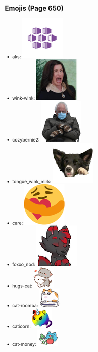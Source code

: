 
## Emojis (Page 650)

* aks: ![aks](output/aks.png)
* wink-wink: ![wink-wink](output/wink-wink.png)
* cozybernie2: ![cozybernie2](output/cozybernie2.png)
* tongue_wink_mirk: ![tongue_wink_mirk](output/tongue_wink_mirk.png)
* care: ![care](output/care.png)
* foxxo_nod: ![foxxo_nod](output/foxxo_nod.gif)
* hugs-cat: ![hugs-cat](output/hugs-cat.gif)
* cat-roomba: ![cat-roomba](output/cat-roomba.gif)
* caticorn: ![caticorn](output/caticorn.png)
* cat-money: ![cat-money](output/cat-money.gif)
